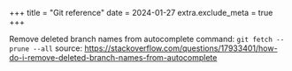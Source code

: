 +++
title = "Git reference"
date = 2024-01-27
extra.exclude_meta = true
+++

Remove deleted branch names from autocomplete
command: `git fetch --prune --all`
source: <https://stackoverflow.com/questions/17933401/how-do-i-remove-deleted-branch-names-from-autocomplete>
